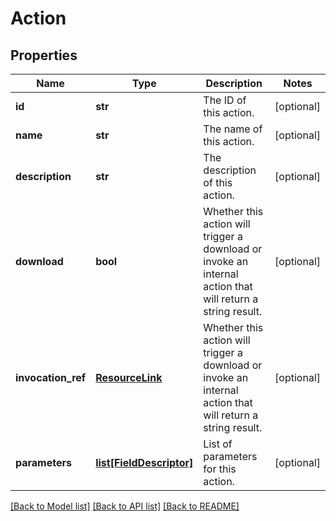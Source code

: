 # Action

## Properties
Name | Type | Description | Notes
------------ | ------------- | ------------- | -------------
**id** | **str** | The ID of this action. | [optional] 
**name** | **str** | The name of this action. | [optional] 
**description** | **str** | The description of this action. | [optional] 
**download** | **bool** | Whether this action will trigger a download or invoke an internal action that will return a string result. | [optional] 
**invocation_ref** | [**ResourceLink**](ResourceLink.md) | Whether this action will trigger a download or invoke an internal action that will return a string result. | [optional] 
**parameters** | [**list[FieldDescriptor]**](FieldDescriptor.md) | List of parameters for this action. | [optional] 

[[Back to Model list]](../README.md#documentation-for-models) [[Back to API list]](../README.md#documentation-for-api-endpoints) [[Back to README]](../README.md)


